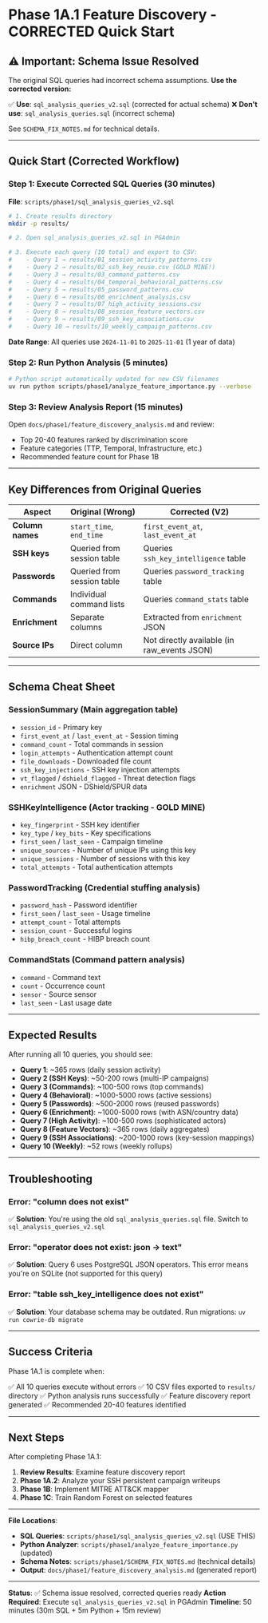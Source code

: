 # Phase 1A.1 Feature Discovery - CORRECTED Quick Start

## ⚠️ Important: Schema Issue Resolved

The original SQL queries had incorrect schema assumptions. **Use the corrected version:**

✅ **Use**: `sql_analysis_queries_v2.sql` (corrected for actual schema)
❌ **Don't use**: `sql_analysis_queries.sql` (incorrect schema)

See `SCHEMA_FIX_NOTES.md` for technical details.

---

## Quick Start (Corrected Workflow)

### Step 1: Execute Corrected SQL Queries (30 minutes)

**File**: `scripts/phase1/sql_analysis_queries_v2.sql`

```bash
# 1. Create results directory
mkdir -p results/

# 2. Open sql_analysis_queries_v2.sql in PGAdmin

# 3. Execute each query (10 total) and export to CSV:
#    - Query 1 → results/01_session_activity_patterns.csv
#    - Query 2 → results/02_ssh_key_reuse.csv (GOLD MINE!)
#    - Query 3 → results/03_command_patterns.csv
#    - Query 4 → results/04_temporal_behavioral_patterns.csv
#    - Query 5 → results/05_password_patterns.csv
#    - Query 6 → results/06_enrichment_analysis.csv
#    - Query 7 → results/07_high_activity_sessions.csv
#    - Query 8 → results/08_session_feature_vectors.csv
#    - Query 9 → results/09_ssh_key_associations.csv
#    - Query 10 → results/10_weekly_campaign_patterns.csv
```

**Date Range**: All queries use `2024-11-01` to `2025-11-01` (1 year of data)

### Step 2: Run Python Analysis (5 minutes)

```bash
# Python script automatically updated for new CSV filenames
uv run python scripts/phase1/analyze_feature_importance.py --verbose
```

### Step 3: Review Analysis Report (15 minutes)

Open `docs/phase1/feature_discovery_analysis.md` and review:
- Top 20-40 features ranked by discrimination score
- Feature categories (TTP, Temporal, Infrastructure, etc.)
- Recommended feature count for Phase 1B

---

## Key Differences from Original Queries

| Aspect | Original (Wrong) | Corrected (V2) |
|--------|-----------------|----------------|
| **Column names** | `start_time`, `end_time` | `first_event_at`, `last_event_at` |
| **SSH keys** | Queried from session table | Queries `ssh_key_intelligence` table |
| **Passwords** | Queried from session table | Queries `password_tracking` table |
| **Commands** | Individual command lists | Queries `command_stats` table |
| **Enrichment** | Separate columns | Extracted from `enrichment` JSON |
| **Source IPs** | Direct column | Not directly available (in raw_events JSON) |

---

## Schema Cheat Sheet

### SessionSummary (Main aggregation table)
- `session_id` - Primary key
- `first_event_at` / `last_event_at` - Session timing
- `command_count` - Total commands in session
- `login_attempts` - Authentication attempt count
- `file_downloads` - Downloaded file count
- `ssh_key_injections` - SSH key injection attempts
- `vt_flagged` / `dshield_flagged` - Threat detection flags
- `enrichment` JSON - DShield/SPUR data

### SSHKeyIntelligence (Actor tracking - GOLD MINE)
- `key_fingerprint` - SSH key identifier
- `key_type` / `key_bits` - Key specifications
- `first_seen` / `last_seen` - Campaign timeline
- `unique_sources` - Number of unique IPs using this key
- `unique_sessions` - Number of sessions with this key
- `total_attempts` - Total authentication attempts

### PasswordTracking (Credential stuffing analysis)
- `password_hash` - Password identifier
- `first_seen` / `last_seen` - Usage timeline
- `attempt_count` - Total attempts
- `session_count` - Successful logins
- `hibp_breach_count` - HIBP breach count

### CommandStats (Command pattern analysis)
- `command` - Command text
- `count` - Occurrence count
- `sensor` - Source sensor
- `last_seen` - Last usage date

---

## Expected Results

After running all 10 queries, you should see:

- **Query 1**: ~365 rows (daily session activity)
- **Query 2 (SSH Keys)**: ~50-200 rows (multi-IP campaigns)
- **Query 3 (Commands)**: ~100-500 rows (top commands)
- **Query 4 (Behavioral)**: ~1000-5000 rows (active sessions)
- **Query 5 (Passwords)**: ~500-2000 rows (reused passwords)
- **Query 6 (Enrichment)**: ~1000-5000 rows (with ASN/country data)
- **Query 7 (High Activity)**: ~100-500 rows (sophisticated actors)
- **Query 8 (Feature Vectors)**: ~365 rows (daily aggregates)
- **Query 9 (SSH Associations)**: ~200-1000 rows (key-session mappings)
- **Query 10 (Weekly)**: ~52 rows (weekly rollups)

---

## Troubleshooting

### Error: "column does not exist"
✅ **Solution**: You're using the old `sql_analysis_queries.sql` file. Switch to `sql_analysis_queries_v2.sql`

### Error: "operator does not exist: json -> text"
✅ **Solution**: Query 6 uses PostgreSQL JSON operators. This error means you're on SQLite (not supported for this query)

### Error: "table ssh_key_intelligence does not exist"
✅ **Solution**: Your database schema may be outdated. Run migrations: `uv run cowrie-db migrate`

---

## Success Criteria

Phase 1A.1 is complete when:

✅ All 10 queries execute without errors
✅ 10 CSV files exported to `results/` directory
✅ Python analysis runs successfully
✅ Feature discovery report generated
✅ Recommended 20-40 features identified

---

## Next Steps

After completing Phase 1A.1:

1. **Review Results**: Examine feature discovery report
2. **Phase 1A.2**: Analyze your SSH persistent campaign writeups
3. **Phase 1B**: Implement MITRE ATT&CK mapper
4. **Phase 1C**: Train Random Forest on selected features

---

**File Locations**:
- **SQL Queries**: `scripts/phase1/sql_analysis_queries_v2.sql` (USE THIS)
- **Python Analyzer**: `scripts/phase1/analyze_feature_importance.py` (updated)
- **Schema Notes**: `scripts/phase1/SCHEMA_FIX_NOTES.md` (technical details)
- **Output**: `docs/phase1/feature_discovery_analysis.md` (generated report)

---

**Status**: ✅ Schema issue resolved, corrected queries ready
**Action Required**: Execute `sql_analysis_queries_v2.sql` in PGAdmin
**Timeline**: 50 minutes (30m SQL + 5m Python + 15m review)
